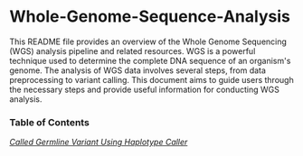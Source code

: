 # Whole-Genome-Sequence-Analysis


This README file provides an overview of the Whole Genome Sequencing (WGS) analysis pipeline and related resources. WGS is a powerful technique used to determine the complete DNA sequence of an organism's genome. The analysis of WGS data involves several steps, from data preprocessing to variant calling. This document aims to guide users through the necessary steps and provide useful information for conducting WGS analysis.


### Table of Contents
[*Called Germline Variant Using Haplotype Caller*](https://github.com/shekharnishant/Whole-Genome-Sequence-Analysis/blob/main/wgs-analysis.ipynb)


